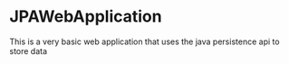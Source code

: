 # JPAWebApplication
This is a very basic web application that uses the java persistence api to store data
